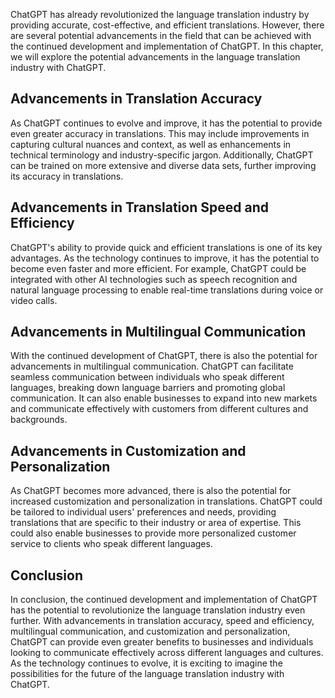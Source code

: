 
ChatGPT has already revolutionized the language translation industry by providing accurate, cost-effective, and efficient translations. However, there are several potential advancements in the field that can be achieved with the continued development and implementation of ChatGPT. In this chapter, we will explore the potential advancements in the language translation industry with ChatGPT.

Advancements in Translation Accuracy
------------------------------------

As ChatGPT continues to evolve and improve, it has the potential to provide even greater accuracy in translations. This may include improvements in capturing cultural nuances and context, as well as enhancements in technical terminology and industry-specific jargon. Additionally, ChatGPT can be trained on more extensive and diverse data sets, further improving its accuracy in translations.

Advancements in Translation Speed and Efficiency
------------------------------------------------

ChatGPT's ability to provide quick and efficient translations is one of its key advantages. As the technology continues to improve, it has the potential to become even faster and more efficient. For example, ChatGPT could be integrated with other AI technologies such as speech recognition and natural language processing to enable real-time translations during voice or video calls.

Advancements in Multilingual Communication
------------------------------------------

With the continued development of ChatGPT, there is also the potential for advancements in multilingual communication. ChatGPT can facilitate seamless communication between individuals who speak different languages, breaking down language barriers and promoting global communication. It can also enable businesses to expand into new markets and communicate effectively with customers from different cultures and backgrounds.

Advancements in Customization and Personalization
-------------------------------------------------

As ChatGPT becomes more advanced, there is also the potential for increased customization and personalization in translations. ChatGPT could be tailored to individual users' preferences and needs, providing translations that are specific to their industry or area of expertise. This could also enable businesses to provide more personalized customer service to clients who speak different languages.

Conclusion
----------

In conclusion, the continued development and implementation of ChatGPT has the potential to revolutionize the language translation industry even further. With advancements in translation accuracy, speed and efficiency, multilingual communication, and customization and personalization, ChatGPT can provide even greater benefits to businesses and individuals looking to communicate effectively across different languages and cultures. As the technology continues to evolve, it is exciting to imagine the possibilities for the future of the language translation industry with ChatGPT.
